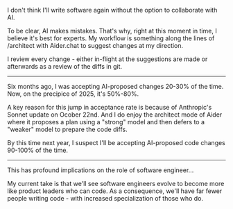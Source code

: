 I don't think I'll write software again without the option to collaborate with AI.

To be clear, AI makes mistakes. That's why, right at this moment in time, I believe it's best for experts.
My workflow is something along the lines of /architect with Aider.chat to suggest changes at my direction.

I review every change - either in-flight at the suggestions are made or afterwards as a review of the diffs in git.

---

Six months ago, I was accepting AI-proposed changes 20-30% of the time. Now, on the precipice of 2025, it's 50%-80%.

A key reason for this jump in acceptance rate is because of Anthropic's Sonnet update on Ocober 22nd.
And I do enjoy the architect mode of Aider where it proposes a plan using a "strong" model and then defers
to a "weaker" model to prepare the code diffs.

By this time next year, I suspect I'll be accepting AI-proposed code changes 90-100% of the time.

---

This has profound implications on the role of software engineer...

My current take is that we'll see software engineers evolve to become more like product leaders who can code.
As a consequence, we'll have far fewer people writing code - with increased specialization of those who do.